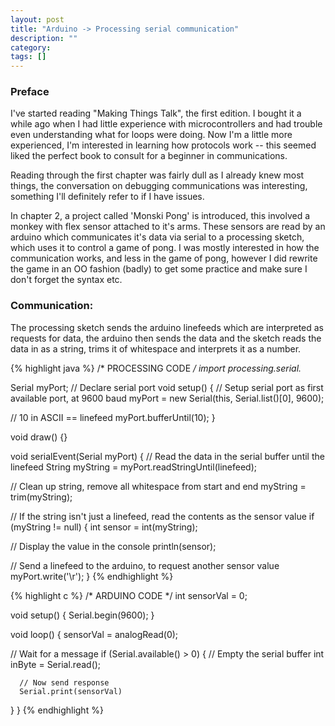 ```yaml
---
layout: post
title: "Arduino -> Processing serial communication"
description: ""
category: 
tags: []
---
```

### Preface

I've started reading "Making Things Talk", the first edition. I bought it a
while ago when I had little experience with microcontrollers and had trouble
even understanding what for loops were doing. Now I'm a little more experienced,
I'm interested in learning how protocols work -- this seemed liked the perfect
book to consult for a beginner in communications.

Reading through the first chapter was fairly dull as I already knew most things,
the conversation on debugging communications was interesting, something I'll
definitely refer to if I have issues.

In chapter 2, a project called 'Monski Pong' is introduced, this involved a
monkey with flex sensor attached to it's arms. These sensors are read by an
arduino which communicates it's data via serial to a processing sketch, which
uses it to control a game of pong. I was mostly interested in how the
communication works, and less in the game of pong, however I did rewrite the
game in an OO fashion (badly) to get some practice and make sure I don't forget
the syntax etc.

### Communication:
The processing sketch sends the arduino linefeeds which are interpreted as
requests for data, the arduino then sends the data and the sketch reads the data
in as a string, trims it of whitespace and interprets it as a number.

{% highlight java %}
/* PROCESSING CODE */
import processing.serial.*

Serial myPort;    // Declare serial port
void setup() {
   // Setup serial port as first available port, at 9600 baud
   myPort = new Serial(this, Serial.list()[0], 9600);

   // 10 in ASCII == linefeed
   myPort.bufferUntil(10);
}
   
void draw() {}

void serialEvent(Serial myPort) {
   // Read the data in the serial buffer until the linefeed
   String myString = myPort.readStringUntil(linefeed);

   // Clean up string, remove all whitespace from start and end
   myString = trim(myString);

   // If the string isn't just a linefeed, read the contents as the sensor value
   if (myString != null) {
      int sensor = int(myString);
   
   // Display the value in the console
   println(sensor);
   
   // Send a linefeed to the arduino, to request another sensor value
   myPort.write('\r');
}
{% endhighlight %}

{% highlight c %}
/* ARDUINO CODE */
int sensorVal = 0;

void setup() {
   Serial.begin(9600);
}

void loop() {
   sensorVal = analogRead(0);

   // Wait for a message
   if (Serial.available() > 0) {
      // Empty the serial buffer
      int inByte = Serial.read();
      
      // Now send response
      Serial.print(sensorVal)
   }
}
{% endhighlight %}
